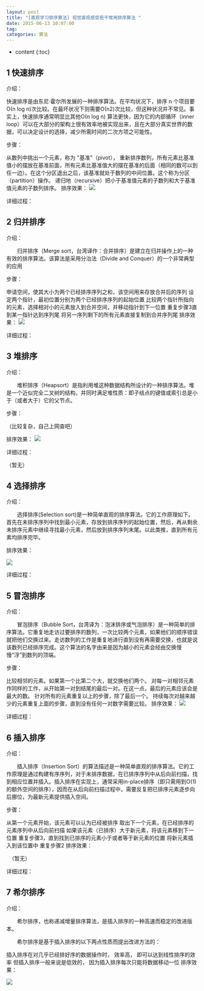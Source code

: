 ```yaml
---
layout: post
title: "[直观学习排序算法] 视觉直观感受若干常用排序算法 "
date: 2015-06-13 10:07:00
tag: 
categories: 算法
---
```


* content
{:toc}

## 1 快速排序
介绍：

快速排序是由东尼·霍尔所发展的一种排序算法。在平均状况下，排序 n 个项目要Ο(n log n)次比较。在最坏状况下则需要Ο(n2)次比较，但这种状况并不常见。事实上，快速排序通常明显比其他Ο(n log n) 算法更快，因为它的内部循环（inner loop）可以在大部分的架构上很有效率地被实现出来，且在大部分真实世界的数据，可以决定设计的选择，减少所需时间的二次方项之可能性。

步骤：

从数列中挑出一个元素，称为 "基准"（pivot），
重新排序数列，所有元素比基准值小的摆放在基准前面，所有元素比基准值大的摆在基准的后面（相同的数可以到任一边）。在这个分区退出之后，该基准就处于数列的中间位置。这个称为分区（partition）操作。
递归地（recursive）把小于基准值元素的子数列和大于基准值元素的子数列排序。
排序效果：
![](http://jbcdn2.b0.upaiyun.com/2012/01/Visual-and-intuitive-feel-of-7-common-sorting-algorithms.gif)


详细过程：

 

 

## 2 归并排序
介绍：

　　归并排序（Merge sort，台湾译作：合并排序）是建立在归并操作上的一种有效的排序算法。该算法是采用分治法（Divide and Conquer）的一个非常典型的应用

步骤：

申请空间，使其大小为两个已经排序序列之和，该空间用来存放合并后的序列
设定两个指针，最初位置分别为两个已经排序序列的起始位置
比较两个指针所指向的元素，选择相对小的元素放入到合并空间，并移动指针到下一位置
重复步骤3直到某一指针达到序列尾
将另一序列剩下的所有元素直接复制到合并序列尾
排序效果：
![](http://jbcdn2.b0.upaiyun.com/2012/01/Visual-and-intuitive-feel-of-7-common-sorting-algorithms2.gif)


详细过程：

 

 

## 3 堆排序
介绍：

　　堆积排序（Heapsort）是指利用堆这种数据结构所设计的一种排序算法。堆是一个近似完全二叉树的结构，并同时满足堆性质：即子结点的键值或索引总是小于（或者大于）它的父节点。

步骤：

（比较复杂，自己上网查吧）

排序效果：
![](http://jbcdn2.b0.upaiyun.com/2012/01/Visual-and-intuitive-feel-of-7-common-sorting-algorithms3.gif)


详细过程：

（暂无）

## 4 选择排序
介绍：

　　选择排序(Selection sort)是一种简单直观的排序算法。它的工作原理如下。首先在未排序序列中找到最小元素，存放到排序序列的起始位置，然后，再从剩余未排序元素中继续寻找最小元素，然后放到排序序列末尾。以此类推，直到所有元素均排序完毕。

排序效果：

![](http://jbcdn2.b0.upaiyun.com/2012/01/Visual-and-intuitive-feel-of-7-common-sorting-algorithms4.gif)

详细过程：

 

 

## 5 冒泡排序
介绍：

　　冒泡排序（Bubble Sort，台湾译为：泡沫排序或气泡排序）是一种简单的排序算法。它重复地走访过要排序的数列，一次比较两个元素，如果他们的顺序错误就把他们交换过来。走访数列的工作是重复地进行直到没有再需要交换，也就是说该数列已经排序完成。这个算法的名字由来是因为越小的元素会经由交换慢慢“浮”到数列的顶端。

步骤：

比较相邻的元素。如果第一个比第二个大，就交换他们两个。
对每一对相邻元素作同样的工作，从开始第一对到结尾的最后一对。在这一点，最后的元素应该会是最大的数。
针对所有的元素重复以上的步骤，除了最后一个。
持续每次对越来越少的元素重复上面的步骤，直到没有任何一对数字需要比较。
排序效果：
![](http://jbcdn2.b0.upaiyun.com/2012/01/Visual-and-intuitive-feel-of-7-common-sorting-algorithms5.gif)


详细过程：

 

 

## 6 插入排序
介绍：

　　插入排序（Insertion Sort）的算法描述是一种简单直观的排序算法。它的工作原理是通过构建有序序列，对于未排序数据，在已排序序列中从后向前扫描，找到相应位置并插入。插入排序在实现上，通常采用in-place排序（即只需用到O(1)的额外空间的排序），因而在从后向前扫描过程中，需要反复把已排序元素逐步向后挪位，为最新元素提供插入空间。

步骤：

从第一个元素开始，该元素可以认为已经被排序
取出下一个元素，在已经排序的元素序列中从后向前扫描
如果该元素（已排序）大于新元素，将该元素移到下一位置
重复步骤3，直到找到已排序的元素小于或者等于新元素的位置
将新元素插入到该位置中
重复步骤2
排序效果：

　（暂无）

详细过程：

 

 

## 7 希尔排序
介绍：

　　希尔排序，也称递减增量排序算法，是插入排序的一种高速而稳定的改进版本。

　　希尔排序是基于插入排序的以下两点性质而提出改进方法的：

插入排序在对几乎已经排好序的数据操作时， 效率高， 即可以达到线性排序的效率
但插入排序一般来说是低效的， 因为插入排序每次只能将数据移动一位
排序效果：

![](http://jbcdn2.b0.upaiyun.com/2012/01/Visual-and-intuitive-feel-of-7-common-sorting-algorithms6.gif)
